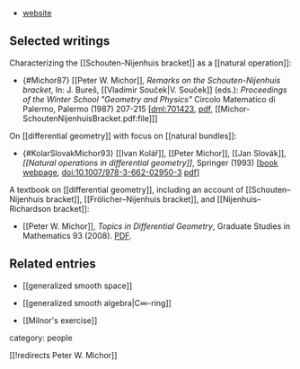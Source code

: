 
* [website](http://www.mat.univie.ac.at/~michor/)

## Selected writings

Characterizing the [[Schouten-Nijenhuis bracket]] as a [[natural operation]]:

* {#Michor87} [[Peter W. Michor]], *Remarks on the Schouten-Nijenhuis bracket*,  In: J. Bureš, [[Vladimir Souček|V. Souček]] (eds.): *Proceedings of the Winter School "Geometry and Physics"* Circolo Matematico di Palermo, Palermo (1987) 207-215 &lbrack;[dml:701423](https://dml.cz/handle/10338.dmlcz/701423), [pdf](https://dml.cz/bitstream/handle/10338.dmlcz/701423/WSGP_07-1987-1_21.pdf), [[Michor-SchoutenNijenhuisBracket.pdf:file]]&rbrack;


On [[differential geometry]] with focus on [[natural bundles]]:

* {#KolarSlovakMichor93} [[Ivan Kolář]], [[Peter Michor]], [[Jan Slovák]], _[[Natural operations in differential geometry]]_, Springer (1993) &lbrack;[book webpage](http://www.emis.de/monographs/KSM/), [doi:10.1007/978-3-662-02950-3](https://link.springer.com/book/10.1007/978-3-662-02950-3)
[pdf](http://www.emis.de/monographs/KSM/kmsbookh.pdf)&rbrack;


A textbook on [[differential geometry]], including an account of [[Schouten–Nijenhuis bracket]], [[Frölicher–Nijenhuis bracket]], and [[Nijenhuis–Richardson bracket]]:

* [[Peter W. Michor]], _Topics in Differential Geometry_, Graduate Studies in Mathematics 93 (2008).  [PDF](https://www.mat.univie.ac.at/~michor/dgbook.pdf).


## Related entries

* [[generalized smooth space]]

* [[generalized smooth algebra|C∞-ring]]

* [[Milnor's exercise]]

category: people

[[!redirects Peter W. Michor]]
